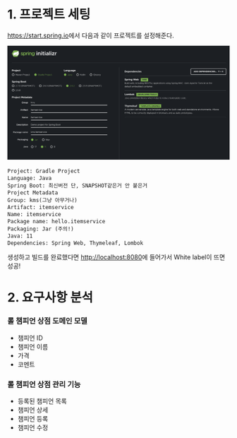# 1. 프로젝트 세팅

<https://start.spring.io>에서 다음과 같이 프로젝트를 설정해준다.

![](img/setting.png)  


```text
Project: Gradle Project
Language: Java
Spring Boot: 최신버전 단, SNAPSHOT같은거 안 붙은거
Project Metadata
Group: kms(그냥 아무거나)
Artifact: itemservice
Name: itemservice
Package name: hello.itemservice
Packaging: Jar (주의!)
Java: 11
Dependencies: Spring Web, Thymeleaf, Lombok
```

생성하고 빌드를 완료했다면 <http://localhost:8080>에 들어가서 White label이 뜨면 성공!

# 2. 요구사항 분석

### 롤 챔피언 상점 도메인 모델

- 챔피언 ID
- 챔피언 이름
- 가격
- 코멘트

### 롤 챔피언 상점 관리 기능

- 등록된 챔피언 목록
- 챔피언 상세
- 챔피언 등록
- 챔피언 수정
